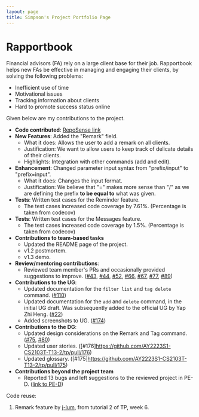 ```yaml
---
layout: page
title: Simpson's Project Portfolio Page
---
```


# Rapportbook

Financial advisors (FA) rely on a large client base for their job. Rapportbook helps new FAs be effective in managing and engaging their clients, by solving the following problems:
- Inefficient use of time
- Motivational issues
- Tracking information about clients
- Hard to promote success status online

Given below are my contributions to the project.

- **Code contributed**: [RepoSense link](https://nus-cs2103-ay2223s1.github.io/tp-dashboard/?search=craeyeons&breakdown=true&sort=groupTitle&sortWithin=title&since=2022-09-16&timeframe=commit&mergegroup=&groupSelect=groupByRepos&checkedFileTypes=docs~functional-code~test-code~other)
- **New Features**: Added the "Remark" field.
  - What it does: Allows the user to add a remark on all clients.
  - Justification: We want to allow users to keep track of delicate details of their clients.
  - Highlights: Integration with other commands (add and edit).
- **Enhancement**: Changed parameter input syntax from "prefix/input" to "prefix=input".
  - What it does: Changes the input format.
  - Justification: We believe that "=" makes more sense than "/" as we are defining the prefix **to be equal to** what was given.
- **Tests**: Written test cases for the Reminder feature.
  - The test cases increased code coverage by 7.61%. (Percentage is taken from codecov)
- **Tests**: Written test cases for the Messages feature.
  - The test cases increased code coverage by 1.5%. (Percentage is taken from codecov)
- **Contributions to team-based tasks**
  - Updated the README page of the project.
  - v1.2 postmortem.
  - v1.3 demo.
- **Review/mentoring contributions**:
  - Reviewed team member's PRs and occasionally provided suggestions to improve.
    ([#43](https://github.com/AY2223S1-CS2103T-T13-2/tp/pull/43),
    [#44](https://github.com/AY2223S1-CS2103T-T13-2/tp/pull/44),
    [#52](https://github.com/AY2223S1-CS2103T-T13-2/tp/pull/52),
    [#66](https://github.com/AY2223S1-CS2103T-T13-2/tp/pull/66),
    [#67](https://github.com/AY2223S1-CS2103T-T13-2/tp/pull/67),
    [#77](https://github.com/AY2223S1-CS2103T-T13-2/tp/pull/77),
    [#89](https://github.com/AY2223S1-CS2103T-T13-2/tp/pull/89))
- **Contributions to the UG**:
    - Updated documentation for the `filter list` and `tag delete` command. ([#110](https://github.com/AY2223S1-CS2103T-T13-2/tp/pull/110))
    - Updated documentation for the `add` and `delete` command, in the initial UG draft. Was subsequently added to the official UG by Yap Zhi Heng. ([#22](https://github.com/AY2223S1-CS2103T-T13-2/tp/pull/22))
    - Added screenshots to UG. ([#174](https://github.com/AY2223S1-CS2103T-T13-2/tp/pull/174))
- **Contributions to the DG**:
  - Updated design considerations on the Remark and Tag command.
  ([#75](https://github.com/AY2223S1-CS2103T-T13-2/tp/pull/75), [#80](https://github.com/AY2223S1-CS2103T-T13-2/tp/pull/80))
  - Updated user stories. ([#176]https://github.com/AY2223S1-CS2103T-T13-2/tp/pull/176)
  - Updated glossary. ([#175]https://github.com/AY2223S1-CS2103T-T13-2/tp/pull/175)
- **Contributions beyond the project team**
  - Reported 13 bugs and left suggestions to the reviewed project in PE-D.
  ([link to PE-D](https://github.com/craeyeons/ped/issues))

Code reuse:
1. Remark feature by [j-lum](https://github.com/se-edu/addressbook-level3/compare/tutorial-add-remark), from tutorial 2 of TP, week 6.
